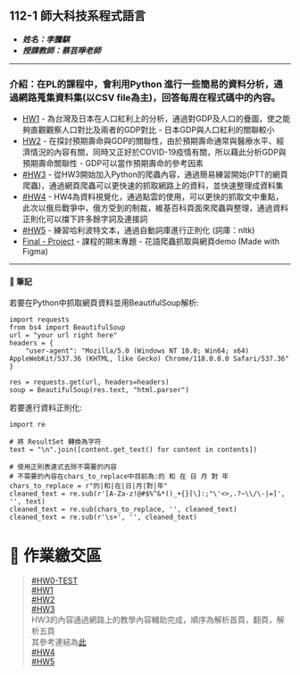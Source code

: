 ##  112-1 師大科技系程式語言
* <em><strong>姓名：李騰騏
* 授課教師：蔡芸琤老師</strong></em>
---
### 介紹：在PL的課程中，會利用Python 進行一些簡易的資料分析，通過網路蒐集資料集(以CSV file為主)，回答每周在程式碼中的內容。
* [HW1](https://github.com/mason45ok/PL-Repo/tree/main/HW1) - 為台灣及日本在人口紅利上的分析，通過對GDP及人口的疊圖，使之能夠直觀觀察人口對比及兩者的GDP對比 - 日本GDP與人口紅利的關聯較小
* [HW2](https://github.com/mason45ok/PL-Repo/tree/main/HW2) - 在探討預期壽命與GDP的關聯性，由於預期壽命通常與醫療水平、經濟情況的內容有關，同時又正好於COVID-19疫情有關，所以藉此分析GDP與預期壽命關聯性 - GDP可以當作預期壽命的參考因素
* [#HW3](https://github.com/mason45ok/PL-Repo/tree/main/HW3) - 從HW3開始加入Python的爬蟲內容，通過簡易練習開始(PTT的網頁爬蟲)，通過網頁爬蟲可以更快速的抓取網路上的資料，並快速整理成資料集
* [#HW4](https://medium.com/@mason45ok/程式語言-文字雲-d06b582c15a3) - HW4為資料視覺化，通過點雲的使用，可以更快的抓取文中重點，此次以俄烏戰爭中，俄方受到的制裁，維基百科頁面來爬蟲與整理，通過資料正則化可以擋下許多餘字詞及連接詞
* [#HW5](https://medium.com/@mason45ok/%E7%A8%8B%E5%BC%8F%E8%AA%9E%E8%A8%80-voyant-facf2326d74c) - 練習哈利波特文本，通過自動詞庫進行正則化 (詞庫：nltk)
* [Final - Project](https://github.com/PLRepo-FP/PLRepo-FP) - 課程的期末專題 - 花語爬蟲抓取與網頁demo (Made with Figma)
---
#### :file_folder: 筆記  
若要在Python中抓取網頁資料並用BeautifulSoup解析:  
```
import requests
from bs4 import BeautifulSoup
url = "your url right here"
headers = {
    "user-agent": "Mozilla/5.0 (Windows NT 10.0; Win64; x64) AppleWebKit/537.36 (KHTML, like Gecko) Chrome/118.0.0.0 Safari/537.36"
}

res = requests.get(url, headers=headers)
soup = BeautifulSoup(res.text, "html.parser")
```
若要進行資料正則化:  
```
import re

# 將 ResultSet 轉換為字符
text = "\n".join([content.get_text() for content in contents])

# 使用正則表達式去除不需要的内容
# 不需要的內容在chars_to_replace中目前為:的 和 在 日 月 對 年
chars_to_replace = r"的|和|在|日|月|對|年"
cleaned_text = re.sub(r'[A-Za-z!@#$%^&*()_+{}[\]:;"\'<>,.?~\\/\-|=]', '', text)
cleaned_text = re.sub(chars_to_replace, '', cleaned_text)
cleaned_text = re.sub(r'\s+', '', cleaned_text)
```
# :page_facing_up: 作業繳交區  
>[#HW0-TEST](https://github.com/mason45ok/PL-Repo/tree/main/PL-test-set)  
>[#HW1](https://github.com/mason45ok/PL-Repo/tree/main/HW1)  
>[#HW2](https://github.com/mason45ok/PL-Repo/tree/main/HW2)  
>[#HW3](https://github.com/mason45ok/PL-Repo/tree/main/HW3)  
>HW3的內容通過網路上的教學內容輔助完成，順序為解析首頁，翻頁，解析五頁  
>其參考連結為[此](https://www.youtube.com/watch?v=O6h1csENqBc)  
>[#HW4](https://medium.com/@mason45ok/程式語言-文字雲-d06b582c15a3)  
>[#HW5](https://medium.com/@mason45ok/%E7%A8%8B%E5%BC%8F%E8%AA%9E%E8%A8%80-voyant-facf2326d74c)
